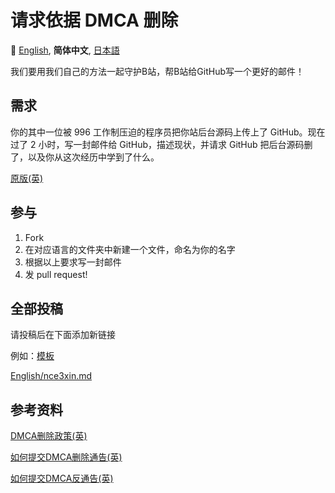 # 请求依据 DMCA 删除

:crossed_flags:
[English][EN_US],
**简体中文**,
[日本語][JA_JP]


[EN_US]:README.md
[ZH_CN]:README.zh_cn.md
[JA_JP]:README.ja_jp.md

我们要用我们自己的方法一起守护B站，帮B站给GitHub写一个更好的邮件！

## 需求

你的其中一位被 996 工作制压迫的程序员把你站后台源码上传上了 GitHub。现在过了 2 小时，写一封邮件给 GitHub，描述现状，并请求 GitHub 把后台源码删了，以及你从这次经历中学到了什么。

[原版(英)](Sample.md)

## 参与

1. Fork
2. 在对应语言的文件夹中新建一个文件，命名为你的名字
3. 根据以上要求写一封邮件
4. 发 pull request!

## 全部投稿

请投稿后在下面添加新链接

例如：[模板](简体中文/模板.md)

[English/nce3xin.md](English/nce3xin.md)

## 参考资料

[DMCA删除政策(英)](https://help.github.com/en/articles/dmca-takedown-policy)

[如何提交DMCA删除通告(英)](https://help.github.com/en/articles/guide-to-submitting-a-dmca-takedown-notice)

[如何提交DMCA反通告(英)](https://help.github.com/en/articles/guide-to-submitting-a-dmca-counter-notice)
